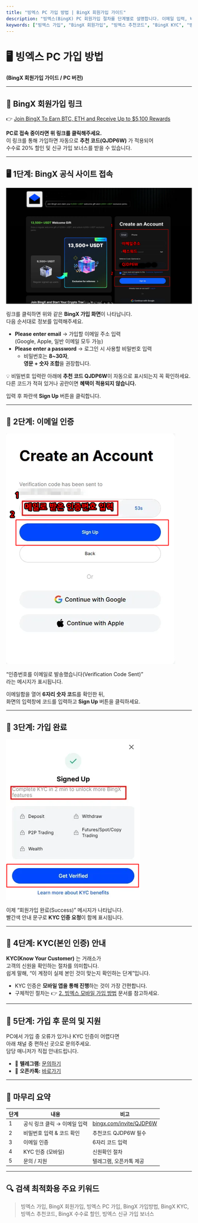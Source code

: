 ```yaml
---
title: "빙엑스 PC 가입 방법 | BingX 회원가입 가이드"
description: "빙엑스(BingX) PC 회원가입 절차를 단계별로 설명합니다. 이메일 입력, 비밀번호 설정, 인증코드 확인, KYC 본인 인증까지 쉽게 따라하세요. 추천코드 QJDP6W으로 수수료 할인과 보너스 혜택을 받으세요."
keywords: ["빙엑스 가입", "BingX 회원가입", "빙엑스 추천코드", "BingX KYC", "빙엑스 수수료 할인"]
---
```


# 🖥️ 빙엑스 PC 가입 방법  
**(BingX 회원가입 가이드 / PC 버전)**

---

## 📌 BingX 회원가입 링크

👉 [Join BingX To Earn BTC, ETH and Receive Up to $5,100 Rewards](https://bingx.com/invite/QJDP6W/)  

**PC로 접속 중이라면 위 링크를 클릭해주세요.**  
이 링크를 통해 가입하면 자동으로 **추천 코드(QJDP6W)** 가 적용되어  
수수료 20% 할인 및 신규 가입 보너스를 받을 수 있습니다.

---

## 🖥️ 1단계: BingX 공식 사이트 접속

![빙엑스 가입화면 예시](/img/guide/pc-register-01.png)

링크를 클릭하면 위와 같은 **BingX 가입 화면**이 나타납니다.  
다음 순서대로 정보를 입력해주세요.

- **Please enter email** → 가입할 이메일 주소 입력  
  (Google, Apple, 일반 이메일 모두 가능)  
- **Please enter a password** → 로그인 시 사용할 비밀번호 입력  
  - 비밀번호는 **8~30자**,  
    **영문 + 숫자 조합**을 권장합니다.  

💡 비밀번호 입력란 아래에 **추천 코드 QJDP6W**이 자동으로 표시되는지 꼭 확인하세요.  
다른 코드가 적혀 있거나 공란이면 **혜택이 적용되지 않습니다.**

입력 후 파란색 **Sign Up** 버튼을 클릭합니다.

---

## 📩 2단계: 이메일 인증

![빙엑스 이메일 인증 안내](/img/guide/pc-register-02.png)

“인증번호를 이메일로 발송했습니다(Verification Code Sent)”  
라는 메시지가 표시됩니다.

이메일함을 열어 **6자리 숫자 코드**를 확인한 뒤,  
화면의 입력창에 코드를 입력하고 **Sign Up** 버튼을 클릭하세요.

---

## 🎉 3단계: 가입 완료

![빙엑스 회원가입 완료 화면](/img/guide/pc-register-03.png)

이제 “회원가입 완료(Success)” 메시지가 나타납니다.  
빨간색 안내 문구로 **KYC 인증 요청**이 함께 표시됩니다.

---

## 🔐 4단계: KYC(본인 인증) 안내

**KYC(Know Your Customer)** 는 거래소가  
고객의 신원을 확인하는 절차를 의미합니다.  
쉽게 말해, “이 계정이 실제 본인 것이 맞는지 확인하는 단계”입니다.

- KYC 인증은 **모바일 앱을 통해 진행**하는 것이 가장 간편합니다.  
- 구체적인 절차는 👉 [2. 빙엑스 모바일 가입 방법](/guide/mobile-register/) 문서를 참고하세요.

---

## 💬 5단계: 가입 후 문의 및 지원

PC에서 가입 중 오류가 있거나 KYC 인증이 어렵다면  
아래 채널 중 편하신 곳으로 문의주세요.  
담당 매니저가 직접 안내드립니다.

- 📱 **텔레그램:** [문의하기](#)
- 💬 **오픈카톡:** [바로가기](#)

---

## 🏁 마무리 요약

| 단계 | 내용 | 비고 |
|------|------|------|
| 1 | 공식 링크 클릭 → 이메일 입력 | [bingx.com/invite/QJDP6W](https://bingx.com/invite/QJDP6W) |
| 2 | 비밀번호 입력 & 코드 확인 | 추천코드 QJDP6W 필수 |
| 3 | 이메일 인증 | 6자리 코드 입력 |
| 4 | KYC 인증 (모바일) | 신원확인 절차 |
| 5 | 문의 / 지원 | 텔레그램, 오픈카톡 제공 |

---

## 🔍 검색 최적화용 주요 키워드
> 빙엑스 가입, BingX 회원가입, 빙엑스 PC 가입, BingX 가입방법, BingX KYC, 빙엑스 추천코드, BingX 수수료 할인, 빙엑스 신규 가입 보너스

